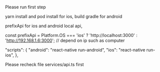Please run first step

yarn install and pod install for ios, build gradle for android

prefixApi for ios and android local api,

const prefixApi =
  Platform.OS === 'ios' ? 'http://localhost:3000' : 'http://192.168.1.6:3000'; // depend on ip such as computer

 "scripts": {
    "android": "react-native run-android",
    "ios": "react-native run-ios",
  },

Please recheck file services/api.ts first
